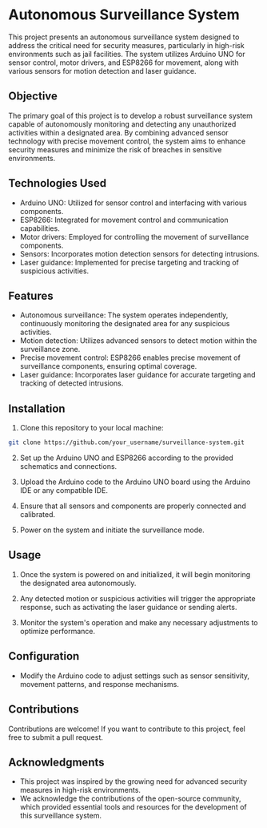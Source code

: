 # Autonomous Surveillance System

This project presents an autonomous surveillance system designed to address the critical need for security measures, particularly in high-risk environments such as jail facilities. The system utilizes Arduino UNO for sensor control, motor drivers, and ESP8266 for movement, along with various sensors for motion detection and laser guidance.

## Objective

The primary goal of this project is to develop a robust surveillance system capable of autonomously monitoring and detecting any unauthorized activities within a designated area. By combining advanced sensor technology with precise movement control, the system aims to enhance security measures and minimize the risk of breaches in sensitive environments.

## Technologies Used

- Arduino UNO: Utilized for sensor control and interfacing with various components.
- ESP8266: Integrated for movement control and communication capabilities.
- Motor drivers: Employed for controlling the movement of surveillance components.
- Sensors: Incorporates motion detection sensors for detecting intrusions.
- Laser guidance: Implemented for precise targeting and tracking of suspicious activities.

## Features

- Autonomous surveillance: The system operates independently, continuously monitoring the designated area for any suspicious activities.
- Motion detection: Utilizes advanced sensors to detect motion within the surveillance zone.
- Precise movement control: ESP8266 enables precise movement of surveillance components, ensuring optimal coverage.
- Laser guidance: Incorporates laser guidance for accurate targeting and tracking of detected intrusions.

## Installation

1. Clone this repository to your local machine:

```bash
git clone https://github.com/your_username/surveillance-system.git
```

2. Set up the Arduino UNO and ESP8266 according to the provided schematics and connections.

3. Upload the Arduino code to the Arduino UNO board using the Arduino IDE or any compatible IDE.

4. Ensure that all sensors and components are properly connected and calibrated.

5. Power on the system and initiate the surveillance mode.

## Usage

1. Once the system is powered on and initialized, it will begin monitoring the designated area autonomously.

2. Any detected motion or suspicious activities will trigger the appropriate response, such as activating the laser guidance or sending alerts.

3. Monitor the system's operation and make any necessary adjustments to optimize performance.

## Configuration

- Modify the Arduino code to adjust settings such as sensor sensitivity, movement patterns, and response mechanisms.

## Contributions

Contributions are welcome! If you want to contribute to this project, feel free to submit a pull request.

## Acknowledgments

- This project was inspired by the growing need for advanced security measures in high-risk environments.
- We acknowledge the contributions of the open-source community, which provided essential tools and resources for the development of this surveillance system.
